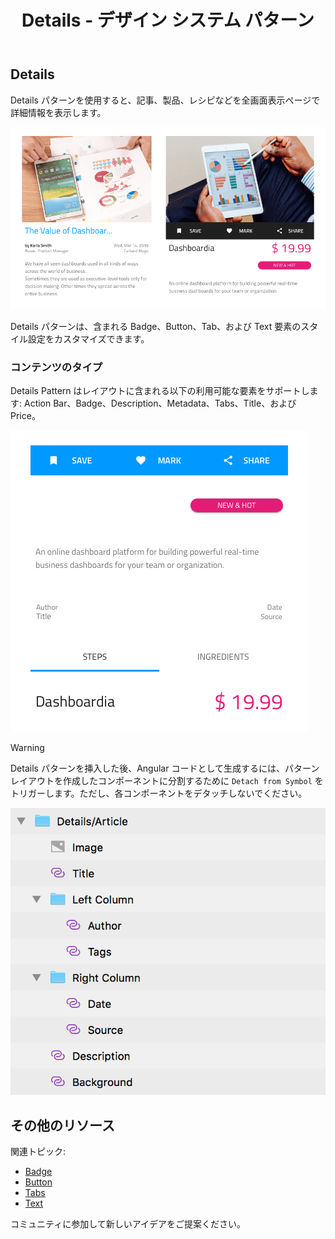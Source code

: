 ﻿---
title: Details - デザイン システム パターン
_description: Details パターン シンボルはアプリケーション シナリオ オブジェクトについての詳細情報を表示するために様々なコンポーネントを組み合わせます。
_keywords: デザイン システム, Sketch, Ignite UI for Angular, パターン, UI ライブラリ, ウィジェット
_language: ja
---

## Details

Details パターンを使用すると、記事、製品、レシピなどを全画面表示ページで詳細情報を表示します。

<img class="responsive-img" src="../images/details_demo.png" srcset="../images/details_demo@2x.png 2x" />

Details パターンは、含まれる Badge、Button、Tab、および Text 要素のスタイル設定をカスタマイズできます。

### コンテンツのタイプ

Details Pattern はレイアウトに含まれる以下の利用可能な要素をサポートします: Action Bar、Badge、Description、Metadata、Tabs、Title、および Price。

<img class="responsive-img" src="../images/details_content.png" srcset="../images/details_content@2x.png 2x" />

> [!WARNING]
> Details パターンを挿入した後、Angular コードとして生成するには、パターン レイアウトを作成したコンポーネントに分割するために `Detach from Symbol` をトリガーします。ただし、各コンポーネントをデタッチしないでください。

<img class="responsive-img" src="../images/details_detach.png" />

## その他のリソース

関連トピック:

- [Badge](../components/badge.md)
- [Button](../components/button.md)
- [Tabs](../components/tabs.md)
- [Text](../components/text.md)
  <div class="divider--half"></div>

コミュニティに参加して新しいアイデアをご提案ください。


